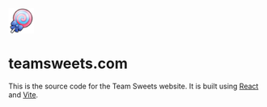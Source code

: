 <img src="./public/favicon.png" width="50" height="50"/>

# teamsweets.com

This is the source code for the Team Sweets website. It is built using [React](https://reactjs.org/) and [Vite](https://vitejs.dev/).
